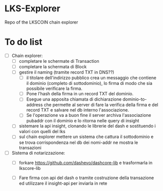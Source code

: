 # LKS-Explorer
Repo of the LKSCOIN chain explorer

# To do list

* [ ] Chain explorer:
    * [ ] completare le schermate di Transaction
    * [ ] completare la schermata di Block
    * [ ] gestire il naming (tramite record TXT in DNS??)
        * [ ] il titolare dell'indirizzo pubblico crea un messaggio che contiene il dominio (completo di sottodominio), lo firma di modo che sia possibile verificare la firma. 
        * [ ] Pone l'hash della firma in un record TXT del dominio. 
        * [ ] Esegue una apposita chiamata di dichiarazione dominio-to-address che permette al server di fare la verifica della firma e del record TXT e salvare nel db interno l'associazione. 
        * [ ] Se l'operazione va a buon fine il server archiva l'associazione pubaddr con il dominio e lo ritorna nelle query di insight
    * [ ] sistemare la api insight, clonando le librerie del dash e sostituendo i valori con quelli del lks
    * [ ] sul chain explorer mettere un sistema che cattura il sottodominio e se trova corrispondenza nel db dei nomi-addr ne mostra le transazioni
* [ ] Sistema di notarizzazione: 
   * [ ] forkare https://github.com/dashevo/dashcore-lib e trasformarla in lkscore-lib
   * [ ] Fare firma con api del dash o tramite costruzione della transazione ed utilizzare il insight-api per inviarla in rete

